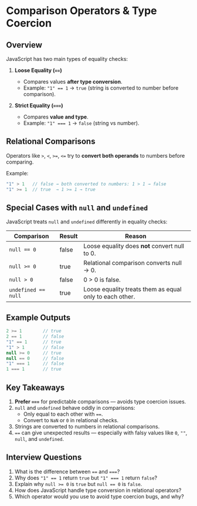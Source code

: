 # Comparison Operators & Type Coercion

## Overview
JavaScript has two main types of equality checks:

1. **Loose Equality (`==`)**
   - Compares values **after type conversion**.
   - Example: `"1" == 1` → `true` (string is converted to number before comparison).

2. **Strict Equality (`===`)**
   - Compares **value and type**.
   - Example: `"1" === 1` → `false` (string vs number).

## Relational Comparisons
Operators like `>`, `<`, `>=`, `<=` try to **convert both operands** to numbers before comparing.

Example:
```javascript
"1" > 1   // false → both converted to numbers: 1 > 1 → false
"1" >= 1  // true  → 1 >= 1 → true
```

## Special Cases with `null` and `undefined`
JavaScript treats `null` and `undefined` differently in equality checks:

| Comparison         | Result   | Reason |
|--------------------|----------|--------|
| `null == 0`        | false    | Loose equality does **not** convert null to 0. |
| `null >= 0`        | true     | Relational comparison converts null → 0. |
| `null > 0`         | false    | 0 > 0 is false. |
| `undefined == null`| true     | Loose equality treats them as equal only to each other. |

## Example Outputs
```javascript
2 >= 1        // true
2 == 1        // false
"1" == 1      // true
"1" > 1       // false
null >= 0     // true
null == 0     // false
"1" === 1     // false
1 === 1       // true
```

## Key Takeaways
1. **Prefer `===`** for predictable comparisons — avoids type coercion issues.
2. `null` and `undefined` behave oddly in comparisons:
   - Only equal to each other with `==`.
   - Convert to `NaN` or `0` in relational checks.
3. Strings are converted to numbers in relational comparisons.
4. `==` can give unexpected results — especially with falsy values like `0`, `""`, `null`, and `undefined`.

## Interview Questions
1. What is the difference between `==` and `===`?
2. Why does `"1" == 1` return `true` but `"1" === 1` return `false`?
3. Explain why `null >= 0` is `true` but `null == 0` is `false`.
4. How does JavaScript handle type conversion in relational operators?
5. Which operator would you use to avoid type coercion bugs, and why?
